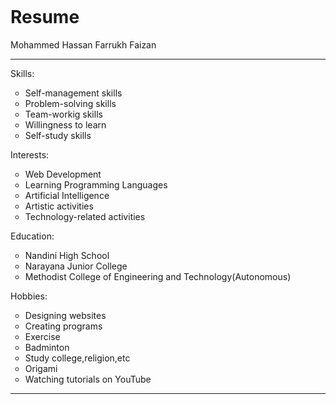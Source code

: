 <!DOCTYPE html>
<html lang="en">
<head>
    <meta charset="UTF-8">
    <meta http-equiv="X-UA-Compatible" content="IE=edge">
    <meta name="viewport" content="width=device-width, initial-scale=1.0">
    <link rel="stylesheet" href="Gdsc1.css">
    <title>My Profile</title>
</head>
<body>
    <div class="container">
        <p>
            <div class="parent"></div>
            <div class="child">
                <img id="box" src="https://i.pinimg.com/originals/8b/16/7a/8b167af653c2399dd93b952a48740620.jpg" alt="">
                <h1 class="spec">Resume</h1>
                <p class="name">Mohammed Hassan Farrukh Faizan</p>
                <hr>
                <p class="skills">Skills: 
                    <ul type="circle">
                        <li>Self-management skills</li>
                        <li>Problem-solving skills</li>
                        <li>Team-workig skills</li>
                        <li>Willingness to learn</li>
                        <li>Self-study skills</li>
                    </ul>
                </p>
                <p class="interest">Interests: 
                    <ul type="circle">
                        <li>Web Development</li>
                        <li>Learning Programming Languages</li>
                        <li>Artificial Intelligence</li>
                        <li>Artistic activities</li>
                        <li>Technology-related activities</li>
                    </ul>
                </p type="circle">
                <p class="education">Education:
                    <ul type="circle">
                            <li>Nandini High School</li>
                            <li>Narayana Junior College</li>
                            <li>Methodist College of Engineering and Technology(Autonomous)</li>
                    </ul>
                </p>
                <p class="hobies">Hobbies:
                    <ul type="circle">
                        <li>Designing websites</li>
                        <li>Creating programs</li>
                        <li>Exercise</li>
                        <li>Badminton</li>
                        <li>Study college,religion,etc</li>
                        <li>Origami</li>
                        <li>Watching tutorials on YouTube</li>
                    </ul>
                </p>
                <hr>
            </div>
        </p>
    </div>
</body>
</html>
